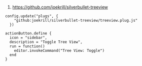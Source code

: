 
1. https://github.com/joekrill/silverbullet-treeview

```space-lua
config.update("plugs", {
    "github:joekrill/silverbullet-treeview/treeview.plug.js"
  })

actionButton.define {
  icon = "sidebar",
  description = "Toggle Tree View",
  run = function()
    editor.invokeCommand("Tree View: Toggle")
  end
}
```